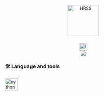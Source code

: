 <!-- This is a comment that won't be visible on your GitHub profile -->

<div align="center">
  <a href="https://avesis.akdeniz.edu.tr/arastirma-grubu/hrss">
    <img src="https://avesis.akdeniz.edu.tr/researchteamsite/welcomeimage/hrss" height="100" alt="HRSS" />
  </a>
</div>

###

<div align="center">
  <a href="https://www.linkedin.com/in/ferhatguneyy">
    <img src="https://img.shields.io/static/v1?message=LinkedIn&logo=linkedin&label=&color=0077B5&logoColor=white&labelColor=&style=for-the-badge" height="25" alt="linkedin logo"  />
  </a>
</div>

<div align="center">
  <img src="https://api.visitorbadge.io/api/visitors?path=https%3A%2F%2Fgithub.com%2Fferhatguneyy&label=VISITORS&labelColor=%232ccce4&countColor=%23697689&labelStyle=upper"  />
</div>

###
<!-- 
<h1 align="center">hey there 👋</h1>

###

<h3 align="left">👩‍💻  About Me</h3>

###

<p align="left">I am currently pursuing a Master's degree in Space Science and Technologies at Akdeniz University.<br><br>- 🔭 I am actively engaged in my thesis work within the field of space science.<br>- 📚 I am proficient in Python, IDL, Fortran, as well as in English and Turkish languages.<br>- ⚡ In my free time, I indulge in the exploration of the wonders of the universe.</p>

###
 -->
<h3 align="left">🛠 Language and tools</h3>

###

<div align="left">
  <img src="https://cdn.jsdelivr.net/gh/devicons/devicon/icons/python/python-original.svg" height="40" alt="python logo"  />
  <img width="12" />
</div>
